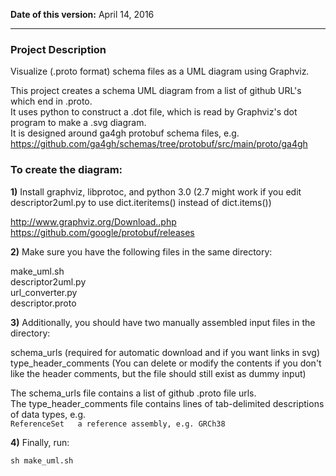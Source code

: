 **Date of this version:** April 14, 2016

* * * * * * * * * *

### Project Description

Visualize (.proto format) schema files as a UML diagram using Graphviz.

This project creates a schema UML diagram from a list of github URL's which end in .proto.  
It uses python to construct a .dot file, which is read by Graphviz's dot program to make a .svg diagram.  
It is designed around ga4gh protobuf schema files, e.g. https://github.com/ga4gh/schemas/tree/protobuf/src/main/proto/ga4gh

### To create the diagram:

**1)** Install graphviz, libprotoc, and python 3.0 (2.7 might work if you edit descriptor2uml.py to use dict.iteritems() instead of dict.items())

http://www.graphviz.org/Download..php
https://github.com/google/protobuf/releases

**2)** Make sure you have the following files in the same directory:

make_uml.sh  
descriptor2uml.py  
url_converter.py  
descriptor.proto  

**3)** Additionally, you should have two manually assembled input files in the directory:

schema_urls (required for automatic download and if you want links in svg)  
type_header_comments (You can delete or modify the contents if you don't like the header comments, but the file should still exist as dummy input)

The schema_urls file contains a list of github .proto file urls.  
The type_header_comments file contains lines of tab-delimited descriptions of data types, e.g.  
`ReferenceSet	a reference assembly, e.g. GRCh38`

**4)** Finally, run:

`sh make_uml.sh`